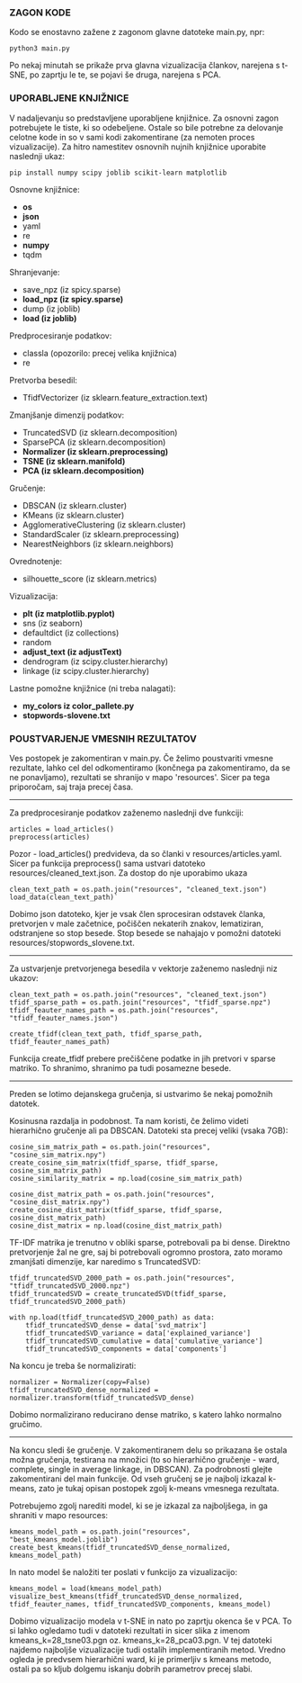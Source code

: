 ### ZAGON KODE

Kodo se enostavno zažene z zagonom glavne datoteke main.py, npr:
```
python3 main.py
```

Po nekaj minutah se prikaže prva glavna vizualizacija člankov, narejena s t-SNE, po zaprtju le te, se pojavi še druga, narejena s PCA.

  
### UPORABLJENE KNJIŽNICE

V nadaljevanju so predstavljene uporabljene knjižnice. Za osnovni zagon potrebujete le tiste, ki so odebeljene. Ostale so bile potrebne za delovanje celotne kode in so v sami kodi zakomentirane (za nemoten proces vizualizacije). Za hitro namestitev osnovnih nujnih knjižnice uporabite naslednji ukaz:

```
pip install numpy scipy joblib scikit-learn matplotlib
```

Osnovne knjižnice:
- **os**
- **json**
- yaml
- re
- **numpy**
- tqdm

Shranjevanje:
- save_npz (iz spicy.sparse)
- **load_npz (iz spicy.sparse)**
- dump (iz joblib)
- **load (iz joblib)**

Predprocesiranje podatkov:
- classla (opozorilo: precej velika knjižnica)
- re

Pretvorba besedil:
- TfidfVectorizer (iz sklearn.feature_extraction.text)

Zmanjšanje dimenzij podatkov:
- TruncatedSVD (iz sklearn.decomposition)
- SparsePCA (iz sklearn.decomposition)
- **Normalizer (iz sklearn.preprocessing)**
- **TSNE (iz sklearn.manifold)**
- **PCA (iz sklearn.decomposition)**

Gručenje:
- DBSCAN (iz sklearn.cluster)
- KMeans (iz sklearn.cluster)
- AgglomerativeClustering (iz sklearn.cluster)
- StandardScaler (iz sklearn.preprocessing)
- NearestNeighbors (iz sklearn.neighbors)

Ovrednotenje:
- silhouette_score (iz sklearn.metrics)

Vizualizacija:
- **plt (iz matplotlib.pyplot)**
- sns (iz seaborn)
- defaultdict (iz collections)
- random
- **adjust_text (iz adjustText)**
- dendrogram (iz scipy.cluster.hierarchy)
- linkage (iz scipy.cluster.hierarchy)

Lastne pomožne knjižnice (ni treba nalagati):
- **my_colors iz color_pallete.py**
- **stopwords-slovene.txt**


### POUSTVARJENJE VMESNIH REZULTATOV

Ves postopek je zakomentiran v main.py. Če želimo poustvariti vmesne rezultate, lahko cel del odkomentiramo (končnega pa zakomentiramo, da se ne ponavljamo), rezultati se shranijo v mapo 'resources'. Sicer pa tega priporočam, saj traja precej časa. 

--- 

Za predprocesiranje podatkov zaženemo naslednji dve funkciji:
```
articles = load_articles()
preprocess(articles)
```

Pozor - load_articles() predvideva, da so članki v resources/articles.yaml. Sicer pa funkcija preprocess() sama ustvari datoteko resources/cleaned_text.json. Za dostop do nje uporabimo ukaza

```
clean_text_path = os.path.join("resources", "cleaned_text.json")
load_data(clean_text_path)`
```
Dobimo json datoteko, kjer je vsak člen sprocesiran odstavek članka, pretvorjen v male začetnice, počiščen nekaterih znakov, lematiziran, odstranjene so stop besede. Stop besede se nahajajo v pomožni datoteki resources/stopwords_slovene.txt.

---

Za ustvarjenje pretvorjenega besedila v vektorje zaženemo naslednji niz ukazov:
```
clean_text_path = os.path.join("resources", "cleaned_text.json")
tfidf_sparse_path = os.path.join("resources", "tfidf_sparse.npz")
tfidf_feauter_names_path = os.path.join("resources", "tfidf_feauter_names.json")

create_tfidf(clean_text_path, tfidf_sparse_path, tfidf_feauter_names_path)
```

Funkcija create_tfidf prebere prečiščene podatke in jih pretvori v sparse matriko. To shranimo, shranimo pa tudi posamezne besede.

---

Preden se lotimo dejanskega gručenja, si ustvarimo še nekaj pomožnih datotek.

Kosinusna razdalja in podobnost. Ta nam koristi, če želimo videti hierarhično gručenje ali pa DBSCAN. Datoteki sta precej veliki (vsaka 7GB):

```
cosine_sim_matrix_path = os.path.join("resources", "cosine_sim_matrix.npy")
create_cosine_sim_matrix(tfidf_sparse, tfidf_sparse, cosine_sim_matrix_path)
cosine_similarity_matrix = np.load(cosine_sim_matrix_path)

cosine_dist_matrix_path = os.path.join("resources", "cosine_dist_matrix.npy")
create_cosine_dist_matrix(tfidf_sparse, tfidf_sparse, cosine_dist_matrix_path)
cosine_dist_matrix = np.load(cosine_dist_matrix_path)
```

TF-IDF matrika je trenutno v obliki sparse, potrebovali pa bi dense. Direktno pretvorjenje žal ne gre, saj bi potrebovali ogromno prostora, zato moramo zmanjšati dimenzije, kar naredimo s TruncatedSVD:
```
tfidf_truncatedSVD_2000_path = os.path.join("resources", "tfidf_truncatedSVD_2000.npz")
tfidf_truncatedSVD = create_truncatedSVD(tfidf_sparse, tfidf_truncatedSVD_2000_path)

with np.load(tfidf_truncatedSVD_2000_path) as data:
    tfidf_truncatedSVD_dense = data['svd_matrix']
    tfidf_truncatedSVD_variance = data['explained_variance']
    tfidf_truncatedSVD_cumulative = data['cumulative_variance']
    tfidf_truncatedSVD_components = data['components']
```
Na koncu je treba še normalizirati:
```
normalizer = Normalizer(copy=False)
tfidf_truncatedSVD_dense_normalized = normalizer.transform(tfidf_truncatedSVD_dense)
```

Dobimo normalizirano reducirano dense matriko, s katero lahko normalno gručimo.


---

Na koncu sledi še gručenje. V zakomentiranem delu so prikazana še ostala možna gručenja, testirana na množici (to so hierarhično gručenje - ward, complete, single in average linkage, in DBSCAN). Za podrobnosti glejte zakomentirani del main funkcije. Od vseh gručenj se je najbolj izkazal k-means, zato je tukaj opisan postopek zgolj k-means vmesnega rezultata.

Potrebujemo zgolj narediti model, ki se je izkazal za najboljšega, in ga shraniti v mapo resources:
```
kmeans_model_path = os.path.join("resources", "best_kmeans_model.joblib")
create_best_kmeans(tfidf_truncatedSVD_dense_normalized, kmeans_model_path)
```

In nato model še naložiti ter poslati v funkcijo za vizualizacijo:
```
kmeans_model = load(kmeans_model_path)
visualize_best_kmeans(tfidf_truncatedSVD_dense_normalized, tfidf_feauter_names, tfidf_truncatedSVD_components, kmeans_model)
```

Dobimo vizualizacijo modela v t-SNE in nato po zaprtju okenca še v PCA. To si lahko ogledamo tudi v datoteki rezultati in sicer slika z imenom kmeans_k=28_tsne03.pgn oz. kmeans_k=28_pca03.pgn. V tej datoteki najdemo najboljše vizualizacije tudi ostalih implementiranih metod. Vredno ogleda je predvsem hierarhični ward, ki je primerljiv s kmeans metodo, ostali pa so kljub dolgemu iskanju dobrih parametrov precej slabi.

